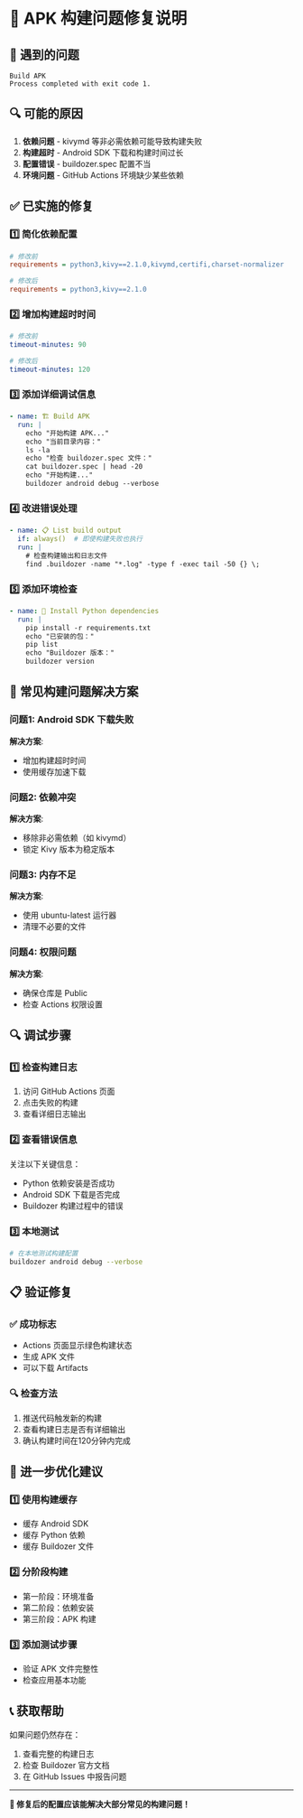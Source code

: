 # 🔧 APK 构建问题修复说明

## 🚨 遇到的问题

```
Build APK
Process completed with exit code 1.
```

## 🔍 可能的原因

1. **依赖问题** - kivymd 等非必需依赖可能导致构建失败
2. **构建超时** - Android SDK 下载和构建时间过长
3. **配置错误** - buildozer.spec 配置不当
4. **环境问题** - GitHub Actions 环境缺少某些依赖

## ✅ 已实施的修复

### 1️⃣ 简化依赖配置
```ini
# 修改前
requirements = python3,kivy==2.1.0,kivymd,certifi,charset-normalizer

# 修改后
requirements = python3,kivy==2.1.0
```

### 2️⃣ 增加构建超时时间
```yaml
# 修改前
timeout-minutes: 90

# 修改后  
timeout-minutes: 120
```

### 3️⃣ 添加详细调试信息
```yaml
- name: 🏗️ Build APK
  run: |
    echo "开始构建 APK..."
    echo "当前目录内容："
    ls -la
    echo "检查 buildozer.spec 文件："
    cat buildozer.spec | head -20
    echo "开始构建..."
    buildozer android debug --verbose
```

### 4️⃣ 改进错误处理
```yaml
- name: 📋 List build output
  if: always()  # 即使构建失败也执行
  run: |
    # 检查构建输出和日志文件
    find .buildozer -name "*.log" -type f -exec tail -50 {} \;
```

### 5️⃣ 添加环境检查
```yaml
- name: 🔧 Install Python dependencies
  run: |
    pip install -r requirements.txt
    echo "已安装的包："
    pip list
    echo "Buildozer 版本："
    buildozer version
```

## 🎯 常见构建问题解决方案

### 问题1: Android SDK 下载失败
**解决方案**: 
- 增加构建超时时间
- 使用缓存加速下载

### 问题2: 依赖冲突
**解决方案**:
- 移除非必需依赖（如 kivymd）
- 锁定 Kivy 版本为稳定版本

### 问题3: 内存不足
**解决方案**:
- 使用 ubuntu-latest 运行器
- 清理不必要的文件

### 问题4: 权限问题
**解决方案**:
- 确保仓库是 Public
- 检查 Actions 权限设置

## 🔍 调试步骤

### 1️⃣ 检查构建日志
1. 访问 GitHub Actions 页面
2. 点击失败的构建
3. 查看详细日志输出

### 2️⃣ 查看错误信息
关注以下关键信息：
- Python 依赖安装是否成功
- Android SDK 下载是否完成
- Buildozer 构建过程中的错误

### 3️⃣ 本地测试
```bash
# 在本地测试构建配置
buildozer android debug --verbose
```

## 📋 验证修复

### ✅ 成功标志
- Actions 页面显示绿色构建状态
- 生成 APK 文件
- 可以下载 Artifacts

### 🔍 检查方法
1. 推送代码触发新的构建
2. 查看构建日志是否有详细输出
3. 确认构建时间在120分钟内完成

## 🚀 进一步优化建议

### 1️⃣ 使用构建缓存
- 缓存 Android SDK
- 缓存 Python 依赖
- 缓存 Buildozer 文件

### 2️⃣ 分阶段构建
- 第一阶段：环境准备
- 第二阶段：依赖安装  
- 第三阶段：APK 构建

### 3️⃣ 添加测试步骤
- 验证 APK 文件完整性
- 检查应用基本功能

## 📞 获取帮助

如果问题仍然存在：
1. 查看完整的构建日志
2. 检查 Buildozer 官方文档
3. 在 GitHub Issues 中报告问题

---

**🎯 修复后的配置应该能解决大部分常见的构建问题！**
